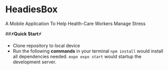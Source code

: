 # HeadiesBox

A Mobile Application To Help Health-Care Workers Manage Stress

##**⚡Quick Start⚡**

- Clone repository to local device
- Run the following **commands** in your terminal
  `npm install` would install all dependencies needed.
  `expo expo start` would startup the development server.
